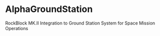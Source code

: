 # AlphaGroundStation
RockBlock MK.II Integration to Ground Station System for Space Mission Operations
